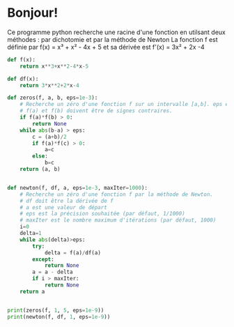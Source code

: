 # Bonjour!

Ce programme python recherche une racine d'une fonction en utilsant deux méthodes : par dichotomie et par la méthode de Newton
La fonction f est définie par f(x) = x³ + x² - 4x + 5 et sa dérivée est f'(x) = 3x² + 2x -4

```python runnable
def f(x):
    return x**3+x**2-4*x-5

def df(x):
    return 3*x**2+2*x-4

def zeros(f, a, b, eps=1e-3):
    # Recherche un zéro d'une fonction f sur un intervalle [a,b]. eps est la précision souhaitée (par défaut, 1/1000)
    # f(a) et f(b) doivent être de signes contraires.
    if f(a)*f(b) > 0:
        return None
    while abs(b-a) > eps:    
        c = (a+b)/2
        if f(a)*f(c) > 0:
            a=c
        else:
            b=c
    return (a, b)  


def newton(f, df, a, eps=1e-3, maxIter=1000):
    # Recherche un zéro d'une fonction f par la méthode de Newton. 
    # df doit être la dérivée de f
    # a est une valeur de départ
    # eps est la précision souhaitée (par défaut, 1/1000)
    # maxIter est le nombre maximum d'itérations (par défaut, 1000)
    i=0
    delta=1
    while abs(delta)>eps:
        try:
            delta = f(a)/df(a)
        except:
            return None
        a = a - delta
        if i > maxIter:
            return None
    return a


print(zeros(f, 1, 5, eps=1e-9))
print(newton(f, df, 1, eps=1e-9))
```

